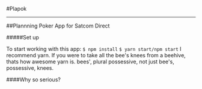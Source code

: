 #Plapok

------
##Plannning Poker App for Satcom Direct

#####Set up

To start working with this app:
`$ npm install`
`$ yarn start/npm start` I recommend yarn. If you were to take all the bee's knees from a beehive, thats how awesome yarn is. bees', plural possessive, not just bee's, possessive, knees. 

####Why so serious?
